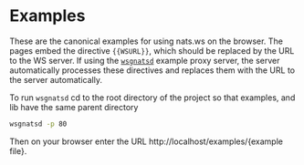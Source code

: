 # Examples

These are the canonical examples for using nats.ws on the browser. The pages 
embed the directive `{{WSURL}}`, which should be replaced by the URL to the WS server.
If using the [`wsgnatsd`](https://github.com/aricart/wsgnatsd) example proxy server, 
the server automatically processes these directives and replaces them with the URL 
to the server automatically.

To run `wsgnatsd` cd to the root directory of the project so that examples, and lib have
the same parent directory

```bash
wsgnatsd -p 80
```

Then on your browser enter the URL http://localhost/examples/{example file}.

